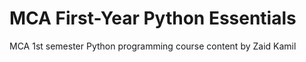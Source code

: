 # MCA First-Year Python Essentials
MCA 1st semester Python programming course content by Zaid Kamil
